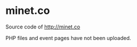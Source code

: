 minet.co
========

Source code of http://minet.co

PHP files and event pages have not been uploaded.
